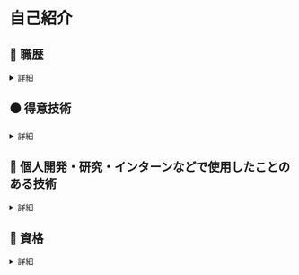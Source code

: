 # 自己紹介
## :office: 職歴
<details><summary>詳細</summary>
  
2021/11~2021/12  
**株式会社Recruit ： バックエンドエンジニア**  
ElasticSearchを用いた文字列から文字列のサジェスト機能の追加、生データの実装用の前処理

2022/2~2022/4  
**株式会社Pixiv ： 機械学習エンジニア**  
画像認識を用いたタグのレコメンド機能開発

2022/5  
**株式会社CyberAgent ： 機械学習エンジニア**  
距離学習を用いた画像類似度検索システムの開発

</details>

## :black_circle: 得意技術
<details><summary>詳細</summary>
- Python : 個人開発、インターン、研究、競プロなど普段メインで使用
</details>

## :large_blue_circle: 個人開発・研究・インターンなどで使用したことのある技術  
<details><summary>詳細</summary>

### 言語
- Python
  - 数値計算 
    - numpy
    - pandas
    - scipy
    - matplotlib
    - seaborn
  - 機械学習
    - TensorFlow
    - Keras
    - Pytorch
  - NLP
    - mecab
    - gensim
  - CV
    - OpenCV
    - PIL
  - Web
    - Flask
- C 
- C++
  - Opencv
- Java
- Fortran
- Ocaml
- HTML
- CSS
- Javascript
  - Node.js
    - Express 
- SQL
- SPARQL

### DBMS
- MySQL
- PostgreSQL
- Microsoft SQL Server

### cloud
- AWS
  - IAM
  - EC2
  - S3
  - RDS
  - Route 53
  - VPC
  - Cloud9
  - Lambda
  - OpenSearch
    - ElasticSearch
    - Kibana
  - Api Gateway
  - CloudTrail
  - AWS Cost Explorer

- GCP
  - BigQuery
  - Vertex AI Workbench

### OS
- MacOS
- Windows
- Linux
  - Ubuntu
  - CentOS  

### その他
- wordpress
  - cocoon
- Docker
- Git
- Google Colaboratory
- LaTex
- Markdown
- vim
- Matlab

</details>


## :green_book: 資格
<details><summary>詳細</summary>
- TOEIC 945点
- Atcoder 緑
- AWS AWSソリューションアーキテクトアソシエイト 
</details>
